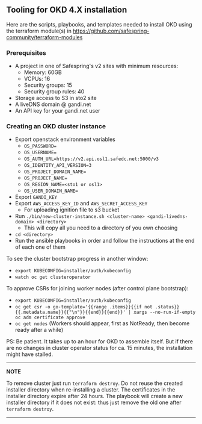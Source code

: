 ## Tooling for OKD 4.X installation

Here are the scripts, playbooks, and templates needed to install OKD
using the terraform module(s) in https://github.com/safespring-community/terraform-modules

### Prerequisites

* A project in one of Safespring's v2 sites with minimum resources:
  * Memory: 60GB
  * VCPUs: 16
  * Security groups: 15
  * Security group rules: 40
* Storage access to S3 in sto2 site
* A liveDNS domain @ gandi.net
* An API key for your gandi.net user

### Creating an OKD cluster instance

* Export openstack environment variables
  * `OS_PASSWORD=`
  * `OS_USERNAME=`
  * `OS_AUTH_URL=https://v2.api.osl1.safedc.net:5000/v3`
  * `OS_IDENTITY_API_VERSION=3`
  * `OS_PROJECT_DOMAIN_NAME=`
  * `OS_PROJECT_NAME=`
  * `OS_REGION_NAME=<sto1 or osl1>`
  * `OS_USER_DOMAIN_NAME=`
* Export `GANDI_KEY`
* Export `AWS_ACCESS_KEY_ID` and `AWS_SECRET_ACCESS_KEY`
  * For uploading ignition file to s3 bucket
* Run `./bin/new-cluster-instance.sh <cluster-name> <gandi-livedns-domain> <directory>`
  * This will copy all you need to a directory of you own choosing
* `cd <directory>`
* Run the ansible playbooks in order and follow the instructions at the end of each one of them

To see the cluster bootstrap progress in another window:

* `export KUBECONFIG=installer/auth/kubeconfig`
* `watch oc get clusteroperator`

To approve CSRs for joining worker nodes (after control plane bootstrap):

* `export KUBECONFIG=installer/auth/kubeconfig`
* `oc get csr -o go-template='{{range .items}}{{if not .status}}{{.metadata.name}}{{"\n"}}{{end}}{{end}}' | xargs --no-run-if-empty oc adm certificate approve`
* `oc get nodes` (Workers should appear, first as NotReady, then become ready after a while)

PS: Be patient. It takes up to an hour for OKD to assemble itself. But if there are no changes in cluster operator status for ca. 15 minutes, the installation might have stalled.

---
**NOTE**

To remove cluster just run `terraform destroy`. Do not reuse the created
installer directory when re-installing a cluster. The certificates in the
installer directory expire after 24 hours. The playbook will create a new installer directory if it
does not exist: thus just remove the old one after `terraform destroy`.


---
